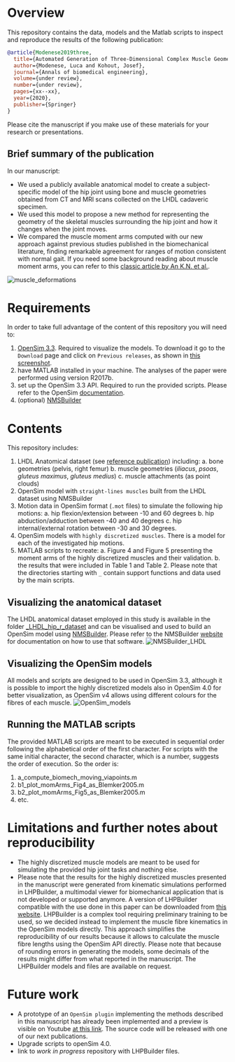 # Overview

This repository contains the data, models and the Matlab scripts to inspect and reproduce the results of the following publication:

```bibtex
@article{Modenese2019three,
  title={Automated Generation of Three-Dimensional Complex Muscle Geometries for Use in Personalised Musculoskeletal Models},
  author={Modenese, Luca and Kohout, Josef},
  journal={Annals of biomedical engineering},
  volume={under review},
  number={under review},
  pages={xx--xx},
  year={2020},
  publisher={Springer}
}
```
Please cite the manuscript if you make use of these materials for your research or presentations.

## Brief summary of the publication
In our manuscript: 
* We used a publicly available anatomical model to create a subject-specific model of the hip joint using bone and muscle geometries obtained from CT and MRI scans
collected on the LHDL cadaveric specimen. 
* We used this model to propose a new method for representing the geometry of the skeletal muscles surrounding the hip joint and how it changes
when the joint moves.
* We compared the muscle moment arms computed with our new approach against previous studies published in the biomechanical literature, finding remarkable agreement for 
ranges of motion consistent with normal gait. If you need some background reading about muscle moment arms, you can refer to this [classic article by An K.N. et al.](http://e.guigon.free.fr/rsc/article/AnEtAl84a.pdf).

![muscle_deformations](https://github.com/modenaxe/3d-muscles/blob/master/images/muscle_deformations.png)

# Requirements
In order to take full advantage of the content of this repository you will need to:
1. [OpenSim 3.3](https://simtk.org/projects/opensim). Required to visualize the models. 
To download it go to the `Download` page and click on `Previous releases`, as shown in [this screenshot](https://github.com/modenaxe/3d-muscles/blob/master/images/get_osim3.3.PNG).
2. have MATLAB installed in your machine. The analyses of the paper were performed using version R2017b.
3. set up the OpenSim 3.3 API. Required to run the provided scripts. Please refer to the OpenSim [documentation](https://simtk-confluence.stanford.edu/display/OpenSim/Scripting+with+Matlab).
4. (optional) [NMSBuilder](http://www.nmsbuilder.org)

# Contents
This repository includes:
1. LHDL Anatomical dataset (see [reference publication](https://www.jstage.jst.go.jp/article/physiolsci/advpub/0/advpub_0_0810200082/_article/-char/ja/)) including:
		a. bone geometries (pelvis, right femur)
		b. muscle geometries (_iliacus_, _psoas_, _gluteus maximus_, _gluteus medius_)
		c. muscle attachments (as point clouds)
2. OpenSim model with `straight-lines muscles` built from the LHDL dataset using NMSBuilder
3. Motion data in OpenSim format (`.mot` files) to simulate the following hip motions:
		a. hip flexion/extension between -10 and 60 degrees
		b. hip abduction/adduction between -40 and 40 degrees 
		c. hip internal/external rotation between -30 and 30 degrees.
4. OpenSim models with `highly discretized muscles`. There is a model for each of the investigated hip motions.
5. MATLAB scripts to recreate:
		a. Figure 4 and Figure 5 presenting the moment arms of the highly discretized muscles and their validation.
		b. the results that were included in Table 1 and Table 2.
Please note that the directories starting with `_` contain support functions and data used by the main scripts. 

## Visualizing the anatomical dataset 
The LHDL anatomical dataset employed in this study is available in the folder [_LHDL_hip_r_dataset](https://github.com/modenaxe/3d-muscles/tree/master/_LHDL_hip_r_dataset) 
and can be visualised and used to build an OpenSim model using [NMSBuilder](http://www.nmsbuilder.org).
Please refer to the NMSBuilder [website](http://www.nmsbuilder.org) for documentation on how to use that software.
![NMSBuilder_LHDL](https://github.com/modenaxe/3d-muscles/blob/master/images/NMSBuilder_view.png)

## Visualizing the OpenSim models
All models and scripts are designed to be used in OpenSim 3.3, although 
it is possible to import the highly discretized models also in OpenSim 4.0 for better visualization, as OpenSim v4 allows using different colours for the fibres of each muscle.
![OpenSim_models](https://github.com/modenaxe/3d-muscles/blob/master/images/OpenSim3_models.png)

## Running the MATLAB scripts
The provided MATLAB scripts are meant to be executed in sequential order following the alphabetical order of the first character.
For scripts with the same initial character, the second character, which is a number, suggests the order of execution.
So the order is:
1. a_compute_biomech_moving_viapoints.m
2. b1_plot_momArms_Fig4_as_Blemker2005.m
3. b2_plot_momArms_Fig5_as_Blemker2005.m
4. etc.

# Limitations and further notes about reproducibility
* The highly discretized muscle models are meant to be used for simulating the provided hip joint tasks and nothing else.
* Please note that the results for the highly discretized muscles presented in the manuscript were generated from kinematic simulations 
performed in LHPBuilder, a multimodal viewer for biomechanical application that is not developed or supported anymore. 
A version of LHPBuilder compatible with the use done in this paper can be downloaded from 
[this website](https://mi.kiv.zcu.cz/en/research/musculoskeletal.html). LHPBuilder is a complex
 tool requiring preliminary training to be used, so we decided instead to implement the muscle fibre kinematics in the OpenSim models directly. 
 This approach simplifies the reproducibility of our results because it allows to calculate the muscle fibre lengths using the OpenSim API directly. 
 Please note that because of rounding errors in generating the models, some decimals of the results might differ from what reported in the manuscript. 
 The LHPBuilder models and files are available on request.

# Future work
* A prototype of an `OpenSim plugin` implementing the methods described in this manuscript has already been
implemented and a preview is visible on Youtube [at this link](https://www.youtube.com/watch?v=BW_jjCcbf5o). The source code will be released with one of our next publications.
* Upgrade scripts to openSim 4.0.
* link to *work in progress* repository with LHPBuilder files.